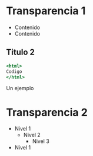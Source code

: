 Transparencia 1
===============

* Contenido
* Contenido

## Titulo 2 ##

~~~~ {.html }
<html>
Codigo
</html>
~~~~

<div class="example">
Un ejemplo
</div>


Transparencia 2
===============

* Nivel 1
    + Nivel 2
        - Nivel 3
* Nivel 1
